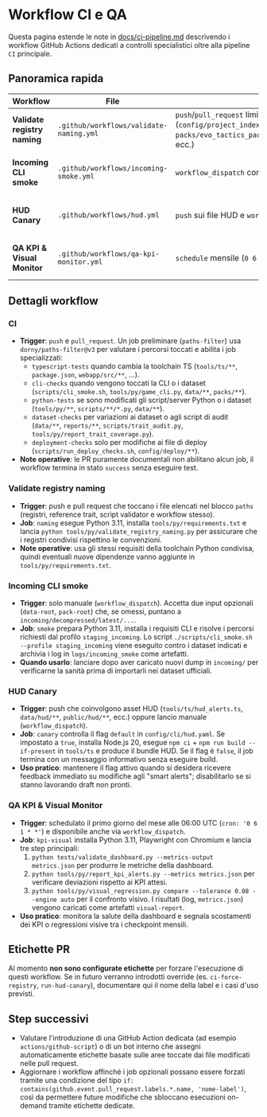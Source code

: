# Workflow CI e QA

Questa pagina estende le note in [docs/ci-pipeline.md](ci-pipeline.md) descrivendo i workflow GitHub Actions dedicati a controlli specialistici oltre alla pipeline `CI` principale.

## Panoramica rapida

| Workflow | File | Trigger | Scopo principale |
| --- | --- | --- | --- |
| **Validate registry naming** | `.github/workflows/validate-naming.yml` | `push`/`pull_request` limitati a percorsi di registro (`config/project_index.json`, `packs/evo_tactics_pack/tools/config/registries/**`, ecc.) | Convalida naming e allineamento degli identificativi tramite `python tools/py/validate_registry_naming.py`. |
| **Incoming CLI smoke** | `.github/workflows/incoming-smoke.yml` | `workflow_dispatch` con input opzionali | Esegue `scripts/cli_smoke.sh` in modalità `staging_incoming` contro asset decompressi per i caricamenti da `incoming/`. |
| **HUD Canary** | `.github/workflows/hud.yml` | `push` sui file HUD e `workflow_dispatch` | Verifica rapida degli "smart alerts" HUD: se abilitati in `config/cli/hud.yaml` installa Node.js, builda `tools/ts` e segnala eventuali problemi. |
| **QA KPI & Visual Monitor** | `.github/workflows/qa-kpi-monitor.yml` | `schedule` mensile (`0 6 1 * *`) e `workflow_dispatch` | Controlla regressioni metriche (`tests/validate_dashboard.py`, `report_kpi_alerts.py`) e confronta gli snapshot visivi (`visual_regression.py`). |

## Dettagli workflow

### CI
- **Trigger**: `push` e `pull_request`. Un job preliminare (`paths-filter`) usa `dorny/paths-filter@v3` per valutare i percorsi toccati e abilita i job specializzati:
  - `typescript-tests` quando cambia la toolchain TS (`tools/ts/**`, `package.json`, `webapp/src/**`, …).
  - `cli-checks` quando vengono toccati la CLI o i dataset (`scripts/cli_smoke.sh`, `tools/py/game_cli.py`, `data/**`, `packs/**`).
  - `python-tests` se sono modificati gli script/server Python o i dataset (`tools/py/**`, `scripts/**/*.py`, `data/**`).
  - `dataset-checks` per variazioni ai dataset o agli script di audit (`data/**`, `reports/**`, `scripts/trait_audit.py`, `tools/py/report_trait_coverage.py`).
  - `deployment-checks` solo per modifiche ai file di deploy (`scripts/run_deploy_checks.sh`, `config/deploy/**`).
- **Note operative**: le PR puramente documentali non abilitano alcun job, il workflow termina in stato `success` senza eseguire test.

### Validate registry naming
- **Trigger**: push e pull request che toccano i file elencati nel blocco `paths` (registri, reference trait, script validator e workflow stesso).
- **Job**: `naming` esegue Python 3.11, installa `tools/py/requirements.txt` e lancia `python tools/py/validate_registry_naming.py` per assicurare che i registri condivisi rispettino le convenzioni.
- **Note operative**: usa gli stessi requisiti della toolchain Python condivisa, quindi eventuali nuove dipendenze vanno aggiunte in `tools/py/requirements.txt`.

### Incoming CLI smoke
- **Trigger**: solo manuale (`workflow_dispatch`). Accetta due input opzionali (`data-root`, `pack-root`) che, se omessi, puntano a `incoming/decompressed/latest/...`.
- **Job**: `smoke` prepara Python 3.11, installa i requisiti CLI e risolve i percorsi richiesti dal profilo `staging_incoming`. Lo script `./scripts/cli_smoke.sh --profile staging_incoming` viene eseguito contro i dataset indicati e archivia i log in `logs/incoming_smoke` come artefatti.
- **Quando usarlo**: lanciare dopo aver caricato nuovi dump in `incoming/` per verificarne la sanità prima di importarli nei dataset ufficiali.

### HUD Canary
- **Trigger**: push che coinvolgono asset HUD (`tools/ts/hud_alerts.ts`, `data/hud/**`, `public/hud/**`, ecc.) oppure lancio manuale (`workflow_dispatch`).
- **Job**: `canary` controlla il flag `default` in `config/cli/hud.yaml`. Se impostato a `true`, installa Node.js 20, esegue `npm ci` + `npm run build --if-present` in `tools/ts` e produce il bundle HUD. Se il flag è `false`, il job termina con un messaggio informativo senza eseguire build.
- **Uso pratico**: mantenere il flag attivo quando si desidera ricevere feedback immediato su modifiche agli "smart alerts"; disabilitarlo se si stanno lavorando draft non pronti.

### QA KPI & Visual Monitor
- **Trigger**: schedulato il primo giorno del mese alle 06:00 UTC (`cron: '0 6 1 * *'`) e disponibile anche via `workflow_dispatch`.
- **Job**: `kpi-visual` installa Python 3.11, Playwright con Chromium e lancia tre step principali:
  1. `python tests/validate_dashboard.py --metrics-output metrics.json` per produrre le metriche della dashboard.
  2. `python tools/py/report_kpi_alerts.py --metrics metrics.json` per verificare deviazioni rispetto ai KPI attesi.
  3. `python tools/py/visual_regression.py compare --tolerance 0.08 --engine auto` per il confronto visivo.
  I risultati (log, `metrics.json`) vengono caricati come artefatti `visual-report`.
- **Uso pratico**: monitora la salute della dashboard e segnala scostamenti dei KPI o regressioni visive tra i checkpoint mensili.

## Etichette PR
Al momento **non sono configurate etichette** per forzare l'esecuzione di questi workflow. Se in futuro verranno introdotti override (es. `ci-force-registry`, `run-hud-canary`), documentare qui il nome della label e i casi d'uso previsti.

## Step successivi
- Valutare l'introduzione di una GitHub Action dedicata (ad esempio `actions/github-script`) o di un bot interno che assegni automaticamente etichette basate sulle aree toccate dai file modificati nelle pull request.
- Aggiornare i workflow affinché i job opzionali possano essere forzati tramite una condizione del tipo `if: contains(github.event.pull_request.labels.*.name, 'nome-label')`, così da permettere future modifiche che sbloccano esecuzioni on-demand tramite etichette dedicate.
